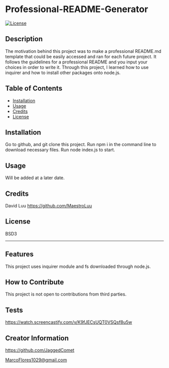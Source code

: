 # Professional-README-Generator
[![License](https://img.shields.io/badge/License-BSD_3--Clause-blue.svg)](https://opensource.org/licenses/BSD-3-Clause)

## Description

The motivation behind this project was to make a professional README.md template that could be easily accessed and ran for each future project. It follows the guidelines for a professional README and you input your choices in order to write it. Through this project, I learned how to use inquirer and how to install other packages onto node.js.


## Table of Contents

- [Installation](#installation)
- [Usage](#usage)
- [Credits](#credits)
- [License](#license)

## Installation


Go to github, and git clone this project. Run npm i in the command line to download necessary files. Run node index.js to start.

## Usage

Will be added at a later date.

## Credits

David Luu https://github.com/MaestroLuu

## License

BSD3

---

## Features

This project uses inquirer module and fs downloaded through node.js.

## How to Contribute

This project is not open to contributions from third parties.

## Tests

https://watch.screencastify.com/v/K9fJECsUQT0VSQsf8u5w

## Creator Information

https://github.com/JaggedComet

MarcoFlores1029@gmail.com
